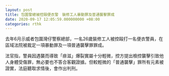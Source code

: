 ```yaml
---
layout: post
title: 包圍警總被控毆便衣警　裝修工人暴動罪及普通襲擊罪成
date: 2020-09-17 12:05:59.000000000 +08:00
categories: rthk
---
```


去年6月示威者包圍灣仔警察總部，一名26歲裝修工人被控毆打一名便衣警員，在區域法院被裁定一項暴動罪及一項普通襲擊罪罪成。

法官指，警員因遇襲而導致「痱滋」爆裂實屬十分輕微，控方提出檢控襲擊引致他人身體受傷罪，無必要也不答合客觀證據。但較輕微的「普通襲擊」罪所有元素被證實，法庭聽取求情後，會作出判刑。
